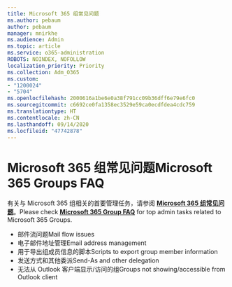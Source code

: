 ```yaml
---
title: Microsoft 365 组常见问题
ms.author: pebaum
author: pebaum
manager: mnirkhe
ms.audience: Admin
ms.topic: article
ms.service: o365-administration
ROBOTS: NOINDEX, NOFOLLOW
localization_priority: Priority
ms.collection: Adm_O365
ms.custom:
- "1200024"
- "5704"
ms.openlocfilehash: 2000616a1be6e0a38f791cc09b36dff6e79e6fc0
ms.sourcegitcommit: c6692ce0fa1358ec3529e59ca0ecdfdea4cdc759
ms.translationtype: HT
ms.contentlocale: zh-CN
ms.lasthandoff: 09/14/2020
ms.locfileid: "47742878"
---
```

# <a name="microsoft-365-groups-faq"></a><span data-ttu-id="5e329-102">Microsoft 365 组常见问题</span><span class="sxs-lookup"><span data-stu-id="5e329-102">Microsoft 365 Groups FAQ</span></span>

<span data-ttu-id="5e329-103">有关与 Microsoft 365 组相关的首要管理任务，请参阅 **[Microsoft 365 组常见问题](https://aka.ms/M365GroupsFAQ)**。</span><span class="sxs-lookup"><span data-stu-id="5e329-103">Please check **[Microsoft 365 Group FAQ](https://aka.ms/M365GroupsFAQ)** for top admin tasks related to Microsoft 365 Groups.</span></span>

- <span data-ttu-id="5e329-104">邮件流问题</span><span class="sxs-lookup"><span data-stu-id="5e329-104">Mail flow issues</span></span>
- <span data-ttu-id="5e329-105">电子邮件地址管理</span><span class="sxs-lookup"><span data-stu-id="5e329-105">Email address management</span></span>
- <span data-ttu-id="5e329-106">用于导出组成员信息的脚本</span><span class="sxs-lookup"><span data-stu-id="5e329-106">Scripts to export group member information</span></span>
- <span data-ttu-id="5e329-107">发送方式和其他委派</span><span class="sxs-lookup"><span data-stu-id="5e329-107">Send-As and other delegation</span></span>
- <span data-ttu-id="5e329-108">无法从 Outlook 客户端显示/访问的组</span><span class="sxs-lookup"><span data-stu-id="5e329-108">Groups not showing/accessible from Outlook client</span></span>